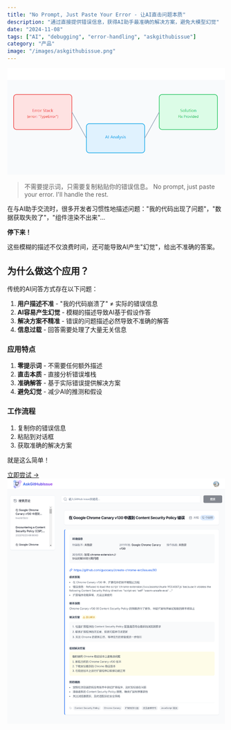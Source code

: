```yaml
---
title: "No Prompt, Just Paste Your Error - 让AI直击问题本质"
description: "通过直接提供错误信息，获得AI助手最准确的解决方案，避免大模型幻觉"
date: "2024-11-08"
tags: ["AI", "debugging", "error-handling", "askgithubissue"]
category: "产品"
image: "/images/askgithubissue.png"
---
```


![错误诊断示意图](/images/askgithubissue.png)

> 不需要提示词，只需要复制粘贴你的错误信息。
> No prompt, just paste your error. I'll handle the rest.

在与AI助手交流时，很多开发者习惯性地描述问题："我的代码出现了问题"，"数据获取失败了"，"组件渲染不出来"...

**停下来！**

这些模糊的描述不仅浪费时间，还可能导致AI产生"幻觉"，给出不准确的答案。

## 为什么做这个应用？

传统的AI问答方式存在以下问题：

1. **用户描述不准** - "我的代码崩溃了" ≠ 实际的错误信息
2. **AI容易产生幻觉** - 模糊的描述导致AI基于假设作答
3. **解决方案不精准** - 错误的问题描述必然导致不准确的解答
4. **信息过载** - 回答需要处理了大量无关信息


### 应用特点

1. **零提示词** - 不需要任何额外描述
2. **直击本质** - 直接分析错误堆栈
3. **准确解答** - 基于实际错误提供解决方案
4. **避免幻觉** - 减少AI的推测和假设

### 工作流程

1. 复制你的错误信息
2. 粘贴到对话框
3. 获取准确的解决方案

就是这么简单！

[立即尝试 →](https://askgithubissue.justinleei.com)
![产品示意图](/images/askgithubissue-demo-lite.png)

